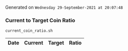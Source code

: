 Generated on `Wednesday 29-September-2021 at 20:07:48`

### Current to Target Coin Ratio
`current_coin_ratio.sh`

Date|Current|Target|Ratio
---|---|---|---

